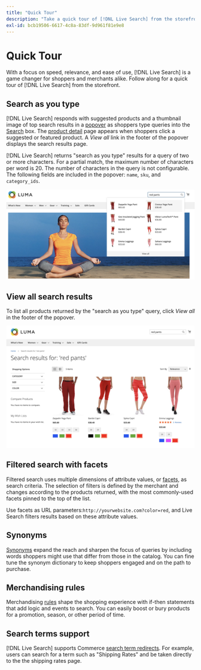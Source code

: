 ```yaml
---
title: "Quick Tour"
description: "Take a quick tour of [!DNL Live Search] from the storefront."
exl-id: bcb19506-6617-4c8a-83df-9d961f81e9e8
---
```

# Quick Tour

With a focus on speed, relevance, and ease of use, [!DNL Live Search] is a game changer for shoppers and merchants alike. Follow along for a quick tour of [!DNL Live Search] from the storefront.

## Search as you type

[!DNL Live Search] responds with suggested products and a thumbnail image of top search results in a [popover](storefront-popover.md) as shoppers type queries into the [Search](https://experienceleague.adobe.com/docs/commerce-admin/catalog/catalog/search/search.html#quick-search) box. The [product detail](https://experienceleague.adobe.com/docs/commerce-admin/start/storefront/storefront.html#product-page) page appears when shoppers  click a suggested or featured product. A _View all_ link in the footer of the popover displays the search results page.

[!DNL Live Search] returns "search as you type" results for a query of two or more characters. For a partial match, the maximum number of characters per word is 20. The number of characters in the query is not configurable. The following fields are included in the popover: `name`, `sku`, and `category_ids`.

![Example storefront - search as you type](assets/storefront-search-as-you-type.png)

## View all search results

To list all products returned by the "search as you type" query, click _View all_ in the footer of the popover.

![Example storefront - price facets](assets/storefront-view-all-search-results.png)

## Filtered search with facets

Filtered search uses multiple dimensions of attribute values, or [facets](facets.md), as search criteria. The selection of filters is defined by the merchant and changes according to the products returned, with the most commonly-used facets pinned to the top of the list.

Use facets as URL parameters:`http://yourwebsite.com?color=red`, and Live Search filters results based on these attribute values. 

## Synonyms

[Synonyms](synonyms.md) expand the reach and sharpen the focus of queries by including words shoppers might use that differ from those in the catalog. You can fine tune the synonym dictionary to keep shoppers engaged and on the path to purchase.

## Merchandising rules

Merchandising [rules](rules.md) shape the shopping experience with if-then statements that add logic and events to search. You can easily boost or bury products for a promotion, season, or other period of time.

## Search terms support

[!DNL Live Search] supports Commerce [search term redirects](https://experienceleague.adobe.com/docs/commerce-admin/catalog/catalog/search/search-terms.html). For example, users can search for a term such as "Shipping Rates" and be taken directly to the the shipping rates page.

